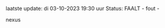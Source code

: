 laatste update: 
di 03-10-2023 19:30   uur 
Status: FAALT - fout - 
<div class="service R">nexus</div>